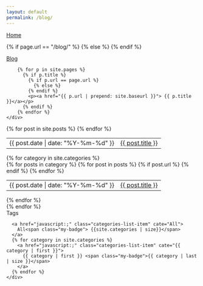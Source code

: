 ```yaml
---
layout: default
permalink: /blog/
---
```


<div class="row">
  
  <div class="col-sm-1">
    <div id="left-bar">
      <p><a href="{{ site.baseurl }}/">Home</a></p>
        {% if page.url == "/blog/" %}
          {% else %}
        {% endif %}
          <!--<a href="{{ site.baseurl }}/"><span class="glyphicon glyphicon-th-large"></span>Blog</a></li>-->
          <p><a href="{{ site.baseurl }}/blog/">Blog</a></p>

        {% for p in site.pages %}
          {% if p.title %}
            {% if p.url == page.url %}
              {% else %}
            {% endif %}
            <p><a href="{{ p.url | prepend: site.baseurl }}"> {{ p.title }}</a></p>
          {% endif %}
        {% endfor %}
    </div>
  </div>
  
  
  <div class="col-sm-8 col-sm-offset-1">
    <div class="post-area">
      <div class="post-list-body">
        <div class="all-posts" post-cate="All">
          <table>
          {% for post in site.posts %}
            <tr id="blog-table">
            <td>{{ post.date | date: "%Y-%m-%d" }}</td>
            <td><a class="post-list-item" href="{{ post.url | prepend: site.baseurl }}">{{ post.title }}</a></td>
            </tr>
          {% endfor %}
          </table>
        </div>
        {% for category in site.categories %}
          <div post-cate="{{category | first}}">{% for posts in category  %}
            <table>
              {% for post in posts %}
              {% if post.url %}
              <tr id="blog-table">
                <td>{{ post.date | date: "%Y-%m-%d" }}</td>
                <td> <a href="{{ post.url | prepend: site.baseurl }}" class="post-list-item">{{ post.title }}</a></td>
              </tr>
              {% endif %}
              {% endfor %}
            </table>
            {% endfor %}
          </div>
        {% endfor %}
      </div>
    </div>
  </div>
  
  
  <div class="col-sm-2">
    <div class="shadow-corner-curl hidden-xs">
      <div class="categories-list-header">
        Tags
      </div>
      
      <a href="javascript:;" class="categories-list-item" cate="All">
        All<span class="my-badge"> {{site.categories | size}}</span>
      </a>
      {% for category in site.categories %}
        <a href="javascript:;" class="categories-list-item" cate="{{ category | first }}">
          {{ category | first }} <span class="my-badge">{{ category | last | size }}</span>
        </a>
      {% endfor %}
    </div>
  </div>
</div>